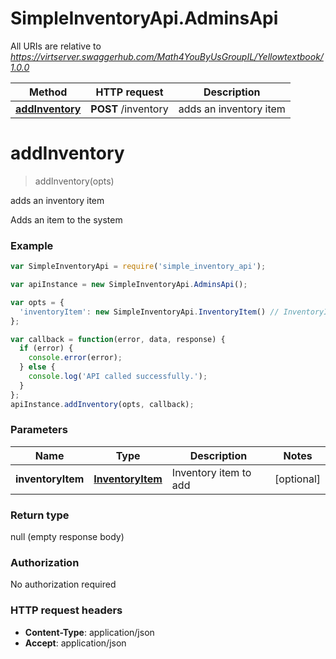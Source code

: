 # SimpleInventoryApi.AdminsApi

All URIs are relative to *https://virtserver.swaggerhub.com/Math4YouByUsGroupIL/Yellowtextbook/1.0.0*

Method | HTTP request | Description
------------- | ------------- | -------------
[**addInventory**](AdminsApi.md#addInventory) | **POST** /inventory | adds an inventory item


<a name="addInventory"></a>
# **addInventory**
> addInventory(opts)

adds an inventory item

Adds an item to the system

### Example
```javascript
var SimpleInventoryApi = require('simple_inventory_api');

var apiInstance = new SimpleInventoryApi.AdminsApi();

var opts = { 
  'inventoryItem': new SimpleInventoryApi.InventoryItem() // InventoryItem | Inventory item to add
};

var callback = function(error, data, response) {
  if (error) {
    console.error(error);
  } else {
    console.log('API called successfully.');
  }
};
apiInstance.addInventory(opts, callback);
```

### Parameters

Name | Type | Description  | Notes
------------- | ------------- | ------------- | -------------
 **inventoryItem** | [**InventoryItem**](InventoryItem.md)| Inventory item to add | [optional] 

### Return type

null (empty response body)

### Authorization

No authorization required

### HTTP request headers

 - **Content-Type**: application/json
 - **Accept**: application/json

